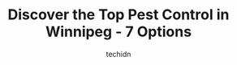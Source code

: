 ---
layout: ampstory
image: https://i0.wp.com/www.auto.or.id/wp-content/uploads/2023/06/customers-first-pest-control-0-winnipeg-1686323234.png?resize=640,853
author: techidn
featured: false
description: Winnipeg, Manitoba, Canada is a haven for Pest Control enthusiasts, boasting an impressive array of 7 top-notch establishments. Whether youre a seasoned connoisseur or simply curious to exp
title: Discover the Top Pest Control in Winnipeg - 7 Options
cover:
   title: Discover the Top Pest Control in Winnipeg - 7 Options
   subtitle: AUTO.OR.ID
   background: https://www.auto.or.id/wp-content/uploads/2023/06/customers-first-pest-control-0-winnipeg-1686323234.png

pages: 
 - layout: thirds
   top: <h1>#1 Abell Pest Control</h1>
   bottom: "<p>Michael provides regular inspections here at the office. I appreciate that he always checks in, giving a summary of what he finds and asks if weve noticed anything. When</p>"
   background: https://www.auto.or.id/wp-content/uploads/2023/06/customers-first-pest-control-1-winnipeg-1686323236.jpeg
   backgroundblur: true
 - layout: thirds
   top: <h1>#2 Orkin Canada Pest Control</h1>
   bottom: "<p>630 Erin St, Winnipeg, MB R3G 2V9, Canada</p>"
   background: https://www.auto.or.id/wp-content/uploads/2023/06/customers-first-pest-control-2-winnipeg-1686323236.png
   cta:
      link: https://www.auto.or.id/discover-the-top-pest-control-in-winnipeg-7-options/
      text: Discover the Top Pest Control in Winnipeg - 7 Options
 - layout: thirds
   top: <h1>#3 Castle Pest Control</h1>
   bottom: "<p>23-845 Dakota St Suite 294, Winnipeg, MB R2M 5M3, Canada</p>"
   background: https://images.unsplash.com/photo-1536700503339-1e4b06520771?ixlib=rb-4.0.3&ixid=MnwxMjA3fDB8MHxwaG90by1wYWdlfHx8fGVufDB8fHx8&auto=format&fit=crop&w=640&h=853&q=80
   cta:
      link: https://www.auto.or.id/discover-the-top-pest-control-in-winnipeg-7-options/
      text: Discover the Top Pest Control in Winnipeg - 7 Options
 - layout: thirds
   top: <h1>#4 Reliance Pest Management</h1>
   bottom: "<p>688 Victor St, Winnipeg, MB R3E 1Y5, Canada</p>"
   background: https://images.unsplash.com/photo-1573806719978-9f22b2360fad?ixlib=rb-4.0.3&ixid=MnwxMjA3fDB8MHxwaG90by1wYWdlfHx8fGVufDB8fHx8&auto=format&fit=crop&w=640&h=853&q=80
   cta:
      link: https://www.auto.or.id/discover-the-top-pest-control-in-winnipeg-7-options/
      text: Discover the Top Pest Control in Winnipeg - 7 Options
 - layout: thirds
   top: <h1>#5 Cordero pest control</h1>
   bottom: "<p>35 Tweedsmuir Rd, Winnipeg, MB R3P 1Z2, Canada</p>"
   background: https://images.unsplash.com/photo-1571224237891-bfb45fcf0920?ixlib=rb-4.0.3&ixid=MnwxMjA3fDB8MHxwaG90by1wYWdlfHx8fGVufDB8fHx8&auto=format&fit=crop&w=640&h=853&q=80
   cta:
      link: https://www.auto.or.id/discover-the-top-pest-control-in-winnipeg-7-options/
      text: Discover the Top Pest Control in Winnipeg - 7 Options
 - layout: thirds
   top: <h1>#6 Predator Pest Eliminator</h1>
   bottom: "<p>556 Selkirk Ave, Winnipeg, MB R2W 2M9, Canada</p>"
   background: https://images.unsplash.com/photo-1639664148649-3c0fa2ee24b0?ixlib=rb-4.0.3&ixid=MnwxMjA3fDB8MHxwaG90by1wYWdlfHx8fGVufDB8fHx8&auto=format&fit=crop&w=640&h=853&q=80
   cta:
      link: https://www.auto.or.id/discover-the-top-pest-control-in-winnipeg-7-options/
      text: Discover the Top Pest Control in Winnipeg - 7 Options
 - layout: thirds
   top: <h1>#7 Viceroy Distributors</h1>
   bottom: "<p>1500 Regent Ave W #13, Winnipeg, MB R2C 3A8, Canada</p>"
   background: https://images.unsplash.com/photo-1582834202430-ddcd18987a61?ixlib=rb-4.0.3&ixid=MnwxMjA3fDB8MHxwaG90by1wYWdlfHx8fGVufDB8fHx8&auto=format&fit=crop&w=640&h=853&q=80
   cta:
      link: https://www.auto.or.id/discover-the-top-pest-control-in-winnipeg-7-options/
      text: Discover the Top Pest Control in Winnipeg - 7 Options
 - layout: thirds
   middle: Continue reading...
   background: https://images.unsplash.com/photo-1622407760454-0a091d4c6cdf?ixlib=rb-4.0.3&ixid=MnwxMjA3fDB8MHxwaG90by1wYWdlfHx8fGVufDB8fHx8&auto=format&fit=crop&w=640&h=853&q=80
   cta:
      link: https://www.auto.or.id/discover-the-top-pest-control-in-winnipeg-7-options/
      text: Discover the Top Pest Control in Winnipeg - 7 Options

---